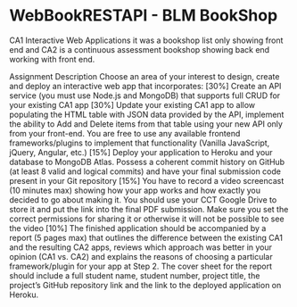 # WebBookRESTAPI - BLM BookShop
CA1 Interactive Web Applications it was a bookshop list only showing front end and CA2 is a continuous assessment bookshop showing back end working with front end.

Assignment Description Choose an area of your interest to design, create and deploy an interactive web app that incorporates: 
[30%] Create an API service (you must use Node.js and MongoDB) that supports full CRUD for your existing CA1 app 
[30%] Update your existing CA1 app to allow populating the HTML table with JSON data provided by the API, implement the ability to Add and Delete items from that table using your new API only from your front-end. You are free to use any available frontend frameworks/plugins to implement 
that functionality (Vanilla JavaScript, jQuery, Angular, etc.) 
[15%] Deploy your application to Heroku and your database to MongoDB Atlas. Possess a coherent commit history on GitHub (at least 8 valid and logical commits) and have your final submission code present in your Git repository 
[15%] You have to record a video screencast (10 minutes max) showing how your app works and how exactly you decided to go about making it. You should use your CCT Google Drive to store it and put the link into the final PDF submission. 
Make sure you set the correct permissions for sharing it or otherwise it will not be possible to see the video 
[10%] The finished application should be accompanied by a report (5 pages max) that outlines the difference between the existing CA1 and the resulting CA2 apps, reviews which approach was better in your opinion (CA1 vs. CA2) and explains the 
reasons of choosing a particular framework/plugin for your app at Step 2. The cover sheet for the report should include a full student name, student number, project title, the 
project’s GitHub repository link and the link to the deployed application on Heroku.


  
